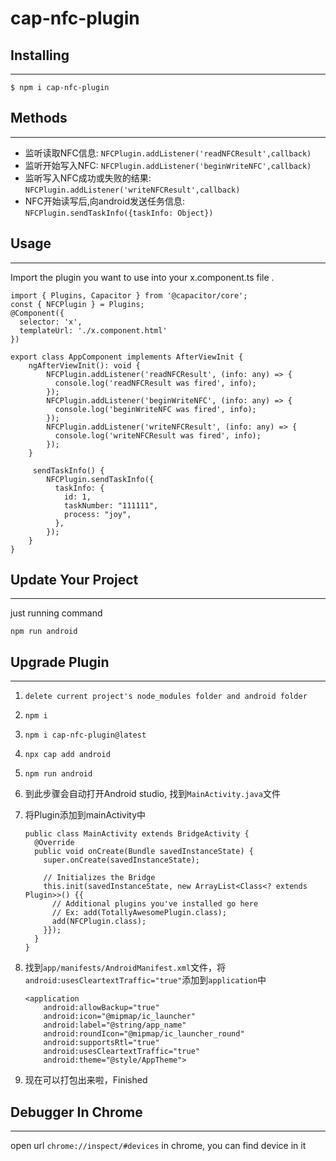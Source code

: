 # cap-nfc-plugin

## Installing

---

    $ npm i cap-nfc-plugin

## Methods

---

- 监听读取NFC信息: `NFCPlugin.addListener('readNFCResult',callback)`
- 监听开始写入NFC: `NFCPlugin.addListener('beginWriteNFC',callback)`
- 监听写入NFC成功或失败的结果: `NFCPlugin.addListener('writeNFCResult',callback)`
- NFC开始读写后,向android发送任务信息: `NFCPlugin.sendTaskInfo({taskInfo: Object})`

## Usage

---

Import the plugin you want to use into your x.component.ts file .

    import { Plugins, Capacitor } from '@capacitor/core';
    const { NFCPlugin } = Plugins;
    @Component({
      selector: 'x',
      templateUrl: './x.component.html'
    })

    export class AppComponent implements AfterViewInit {
        ngAfterViewInit(): void {
            NFCPlugin.addListener('readNFCResult', (info: any) => {
              console.log('readNFCResult was fired', info);
            });
            NFCPlugin.addListener('beginWriteNFC', (info: any) => {
              console.log('beginWriteNFC was fired', info);
            });
            NFCPlugin.addListener('writeNFCResult', (info: any) => {
              console.log('writeNFCResult was fired', info);
            });
        }

         sendTaskInfo() {
            NFCPlugin.sendTaskInfo({
              taskInfo: {
                id: 1,
                taskNumber: "111111",
                process: "joy",
              },
            });
        }
    }

## Update Your Project

---

just running command

    npm run android

## Upgrade Plugin

---

1.  `delete current project's node_modules folder and android folder`
2.  `npm i`
3.  `npm i cap-nfc-plugin@latest`
4.  `npx cap add android`
5.  `npm run android`
6.  到此步骤会自动打开Android studio, 找到`MainActivity.java`文件
7.  将Plugin添加到mainActivity中

        public class MainActivity extends BridgeActivity {
          @Override
          public void onCreate(Bundle savedInstanceState) {
            super.onCreate(savedInstanceState);

            // Initializes the Bridge
            this.init(savedInstanceState, new ArrayList<Class<? extends Plugin>>() {{
              // Additional plugins you've installed go here
              // Ex: add(TotallyAwesomePlugin.class);
              add(NFCPlugin.class);
            }});
          }
        }

8.  找到`app/manifests/AndroidManifest.xml`文件，将`android:usesCleartextTraffic="true"`添加到`application`中

        <application
            android:allowBackup="true"
            android:icon="@mipmap/ic_launcher"
            android:label="@string/app_name"
            android:roundIcon="@mipmap/ic_launcher_round"
            android:supportsRtl="true"
            android:usesCleartextTraffic="true"
            android:theme="@style/AppTheme">

9.  现在可以打包出来啦，Finished

## Debugger In Chrome

---

open url `chrome://inspect/#devices` in chrome, you can find device in it
